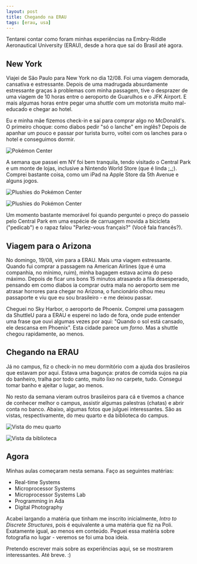 ```yaml
---
layout: post
title: Chegando na ERAU
tags: [erau, usa]
---
```


Tentarei contar como foram minhas experiências na Embry-Riddle Aeronautical University (ERAU), desde a hora que saí do Brasil até agora.

## New York

Viajei de São Paulo para New York no dia 12/08. Foi uma viagem demorada, cansativa e estressante. Depois de uma madrugada absurdamente estressante graças à problemas com minha passagem, tive o desprazer de uma viagem de 10 horas entre o aeroporto de Guarulhos e o JFK Airport. E mais algumas horas entre pegar uma _shuttle_ com um motorista muito mal-educado e chegar ao hotel.

Eu e minha mãe fizemos check-in e saí para comprar algo no McDonald's. O primeiro choque: como diabos pedir "só o lanche" em inglês? Depois de apanhar um pouco e passar por turista burro, voltei com os lanches para o hotel e conseguimos dormir.

![Pokémon Center](http://i4.photobucket.com/albums/y108/SirAuronz/US%202012-2013/F8E080BE-6FEC-42FC-A799-AD149791505E-2626-000001D8A7FDE5EC.jpg)

A semana que passei em NY foi bem tranquila, tendo visitado o Central Park e um monte de lojas, inclusive a Nintendo World Store (que é linda ;_;). Comprei bastante coisa, como um iPad na Apple Store da 5th Avenue e alguns jogos.

![Plushies do Pokémon Center](http://i4.photobucket.com/albums/y108/SirAuronz/US%202012-2013/2D22345C-6526-432D-AB49-4968080219CC-2626-000001D8AE3D808D.jpg)

![Plushies do Pokémon Center](http://i4.photobucket.com/albums/y108/SirAuronz/US%202012-2013/A255956A-1077-4F4A-8378-6AE769F42335-2626-000001D8B26B64CB.jpg)

Um momento bastante memorável foi quando perguntei o preço do passeio pelo Central Park em uma espécie de carruagem movida a bicicleta ("pedicab") e o rapaz falou "Parlez-vous français?" (Você fala francês?). 

## Viagem para o Arizona

No domingo, 19/08, vim para a ERAU. Mais uma viagem estressante. Quando fui comprar a passagem na American Airlines (que é uma companhia, no mínimo, ruim), minha bagagem estava acima do peso máximo. Depois de ficar uns bons 15 minutos atrasando a fila desesperado, pensando em como diabos ia comprar outra mala no aeroporto sem me atrasar horrores para chegar no Arizona, o funcionário olhou meu passaporte e viu que eu sou brasileiro - e me deixou passar.

Cheguei no Sky Harbor, o aeroporto de Phoenix. Comprei uma passagem da ShuttleU para a ERAU e esperei no lado de fora, onde pude entender uma frase que ouvi algumas vezes por aqui: "Quando o sol está cansado, ele descansa em Phoenix". Esta cidade parece um *forno*. Mas a shuttle chegou rapidamente, ao menos.

## Chegando na ERAU

Já no campus, fiz o check-in no meu dormitório com a ajuda dos brasileiros que estavam por aqui. Estava uma bagunça: pratos de comida sujos na pia do banheiro, tralha por todo canto, muito lixo no carpete, tudo. Consegui tomar banho e ajeitar o lugar, ao menos.

No resto da semana vieram outros brasileiros para cá e tivemos a chance de conhecer melhor o campus, assistir algumas palestras (chatas) e abrir conta no banco. Abaixo, algumas fotos que julguei interessantes. São as vistas, respectivamente, do meu quarto e da biblioteca do campus.

![Vista do meu quarto](http://i4.photobucket.com/albums/y108/SirAuronz/US%202012-2013/3D307543-3124-4F01-8CDD-A6CE9E8462CC-1972-00000266C350F590.jpg)

![Vista da biblioteca](http://i4.photobucket.com/albums/y108/SirAuronz/US%202012-2013/C87126FD-D87A-4D0E-8665-D576C1AB660C-1972-0000027A96F0FF08.jpg)

## Agora

Minhas aulas começaram nesta semana. Faço as seguintes matérias:

+ Real-time Systems
+ Microprocessor Systems
+ Microprocessor Systems Lab
+ Programming in Ada
+ Digital Photography

Acabei largando a matéria que tinham me inscrito inicialmente, _Intro to Discrete Structures_, pois é equivalente a uma matéria que fiz na Poli. Exatamente igual, ao menos em conteúdo. Peguei essa matéria sobre fotografia no lugar - veremos se foi uma boa ideia.

Pretendo escrever mais sobre as experiências aqui, se se mostrarem interessantes. Até breve. :) 